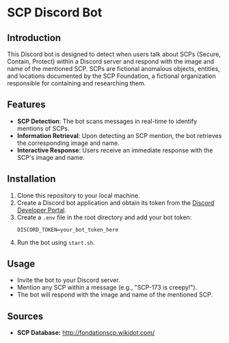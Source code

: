 # SCP Discord Bot

## Introduction
This Discord bot is designed to detect when users talk about SCPs (Secure, Contain, Protect) within a Discord server and respond with the image and name of the mentioned SCP. SCPs are fictional anomalous objects, entities, and locations documented by the SCP Foundation, a fictional organization responsible for containing and researching them.

## Features
- **SCP Detection**: The bot scans messages in real-time to identify mentions of SCPs.
- **Information Retrieval**: Upon detecting an SCP mention, the bot retrieves the corresponding image and name.
- **Interactive Response**: Users receive an immediate response with the SCP's image and name.

## Installation
1. Clone this repository to your local machine.
3. Create a Discord bot application and obtain its token from the [Discord Developer Portal](https://discord.com/developers/applications).
4. Create a `.env` file in the root directory and add your bot token:
    ```
    DISCORD_TOKEN=your_bot_token_here
    ```
5. Run the bot using `start.sh`.

## Usage
- Invite the bot to your Discord server.
- Mention any SCP within a message (e.g., "SCP-173 is creepy!").
- The bot will respond with the image and name of the mentioned SCP.


## Sources
- **SCP Database:** http://fondationscp.wikidot.com/
